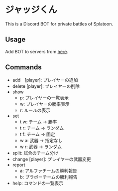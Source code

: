 # ジャッジくん
This is a Discord BOT for private battles of Splatoon.

## Usage
Add BOT to servers from [here](https://discord.com/api/oauth2/authorize?client_id=802950542895874078&permissions=0&scope=bot).

## Commands
* add　[player]: プレイヤーの追加
* delete [player]: プレイヤーの削除
* show
  * p: プレイヤーの一覧表示
  * w: プレイヤーの勝率表示
  * r: ルールの表示
* set
  * t w: チーム -> 勝率
  * t r: チーム -> ランダム
  * t f: チーム -> 固定
  * w a: 武器 -> 指定なし
  * w r: 武器 -> ランダム
* split: 試合のチーム分け
* change [player]: プレイヤーの武器変更
* report
  * a: アルファチームの勝利報告
  * b: ブラボーチームの勝利報告
* help: コマンドの一覧表示
